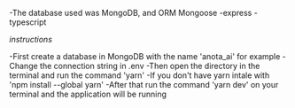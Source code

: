 -The database used was MongoDB, and ORM Mongoose
-express
-typescript

*instructions* 

-First create a database in MongoDB with the name 'anota_ai' for example
-Change the connection string in .env
-Then open the directory in the terminal and run the command 'yarn'
-If you don't have yarn intale with 'npm install --global yarn'
-After that run the command 'yarn dev' on your terminal and the application will be running
